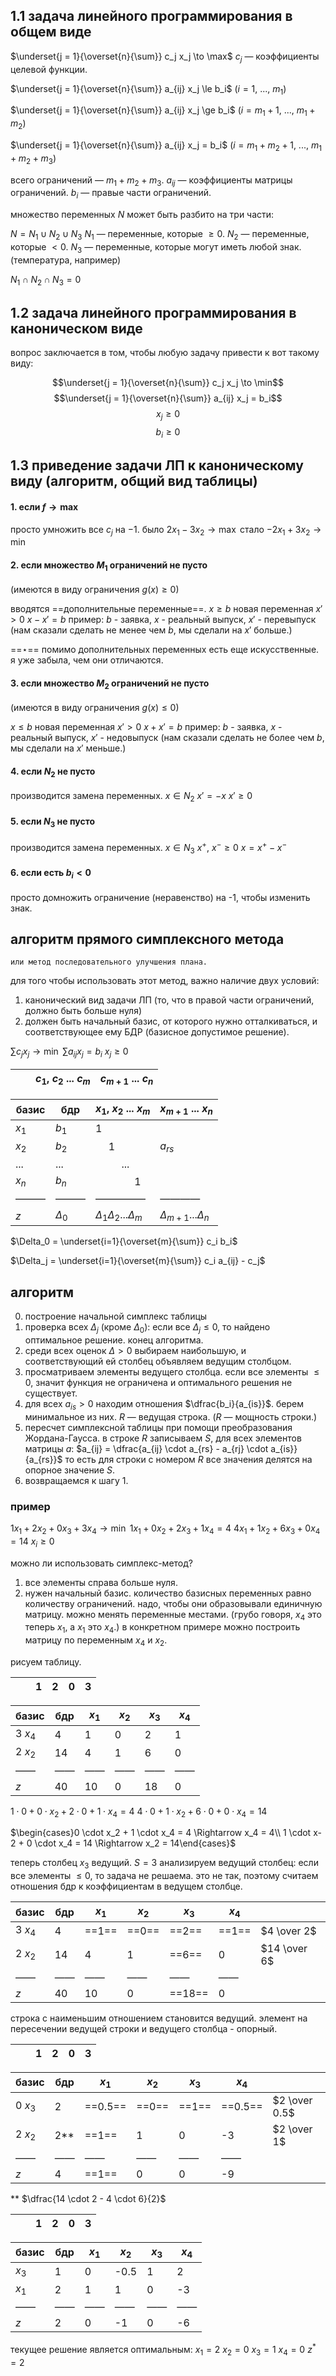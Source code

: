 ## 1.1 задача линейного программирования в общем виде
$\underset{j = 1}{\overset{n}{\sum}} c_j x_j \to \max$
$c_j$ — коэффициенты целевой функции.

$\underset{j = 1}{\overset{n}{\sum}} a_{ij} x_j \le b_i$ ($i = 1,\ ...,\ m_1$)

$\underset{j = 1}{\overset{n}{\sum}} a_{ij} x_j \ge b_i$ ($i = m_1+1,\ ...,\ m_1 + m_2$)

$\underset{j = 1}{\overset{n}{\sum}} a_{ij} x_j = b_i$ ($i = m_1 + m_2 + 1,\ ...,\ m_1 + m_2 + m_3$)

всего ограничений — $m_1 + m_2 + m_3$.
$a_{ij}$ — коэффициенты матрицы ограничений.
$b_i$ — правые части ограничений.

множество переменных $N$ может быть разбито на три части:

$N = N_1 \cup N_2 \cup N_3$
$N_1$ — переменные, которые $\ge 0$.
$N_2$ — переменные, которые $<0$.
$N_3$ — переменные, которые могут иметь любой знак. (температура, например)

$N_1 \cap N_2 \cap N_3 = 0$ 

## 1.2 задача линейного программирования в каноническом виде

вопрос заключается в том, чтобы любую задачу привести к вот такому виду:

$$\underset{j = 1}{\overset{n}{\sum}} c_j x_j \to \min$$
$$\underset{j = 1}{\overset{n}{\sum}} a_{ij} x_j = b_i$$
$$x_j \ge 0$$
$$b_i \ge 0$$
## 1.3 приведение задачи ЛП к каноническому виду (алгоритм, общий вид таблицы)

#### 1. если $f \to \max$
просто умножить все $c_j$ на $-1$.
было $2x_1 - 3x_2 \to \max$
стало $-2x_1 + 3x_2 \to \min$

#### 2. если множество $M_1$ ограничений не пусто
(имеются в виду ограничения $g(x) \ge 0$)

вводятся ==дополнительные переменные==.
$x \ge b$
новая переменная $x' > 0$
$x - x' = b$
пример: $b$ - заявка, $x$ - реальный выпуск, $x'$ - перевыпуск (нам сказали сделать не менее чем $b$, мы сделали на $x'$ больше.)

==$\star$== помимо дополнительных переменных есть еще искусственные. я уже забыла, чем они отличаются.

#### 3. если множество $M_2$ ограничений не пусто
(имеются в виду ограничения $g(x) \le 0$)

$x \le b$
новая переменная $x' > 0$
$x + x' = b$
пример: $b$ - заявка, $x$ - реальный выпуск, $x'$ - недовыпуск (нам сказали сделать не более чем $b$, мы сделали на $x'$ меньше.)

#### 4. если $N_2$ не пусто
производится замена переменных.
$x \in N_2$
$x' = -x$
$x' \ge 0$

#### 5. если $N_3$ не пусто
производится замена переменных.
$x \in N_3$
$x^+,\ x^- \ge 0$
$x = x^+ - x^-$

#### 6. если есть $b_i < 0$
просто домножить ограничение (неравенство) на -1, чтобы изменить знак.

## алгоритм прямого симплексного метода
```
или метод последовательного улучшения плана.
```

для того чтобы использовать этот метод, важно наличие двух условий:
1. канонический вид задачи ЛП (то, что в правой части ограничений, должно быть больше нуля)
2. должен быть начальный базис, от которого нужно отталкиваться, и соответствующее ему БДР (базисное допустимое решение). 

$\sum c_j x_j \to \min$
$\sum a_{ij} x_j = b_i$
$x_j \ge 0$

|     |     | $c_1$, $c_2$ ... $c_m$ | $c_{m+1}$ ... $c_n$ |
| --- | --- | ---------------------- | ------------------- |

| базис | бдр        | $x_1$, $x_2$ ... $x_m$           | $x_{m+1}$ ...  $x_n$        |
| ----- | ---------- | -------------------------------- | --------------------------- |
| $x_1$ | $b_1$      | 1                                |                             |
| $x_2$ | $b_2$      |   1                              | $a_{rs}$                    |
| ...   | ...        |     ...                          |                             |
| $x_n$ | $b_n$      |       1                          |                             |
| ———   | ———        | —————                            | ————                        |
| $z$   | $\Delta_0$ | $\Delta_1 \Delta_2 ... \Delta_m$ | $\Delta_{m+1} ... \Delta_n$ |

$\Delta_0 = \underset{i=1}{\overset{m}{\sum}} c_i b_i$

$\Delta_j = \underset{i=1}{\overset{m}{\sum}} c_i a_{ij} - c_j$

## алгоритм
0. построение начальной симплекс таблицы
1. проверка всех $\Delta_j$ (кроме $\Delta_0$): если все $\Delta_j \le 0$, то найдено оптимальное решение. конец алгоритма.
2. среди всех оценок $\Delta > 0$ выбираем наибольшую, и соответствующий ей столбец объявляем ведущим столбцом.
3. просматриваем элементы ведущего столбца. если все элементы $\le 0$, значит функция не ограничена и оптимального решения не существует.
4. для всех $a_{is} > 0$ находим отношения $\dfrac{b_i}{a_{is}}$. берем минимальное из них. $R$ — ведущая строка. ($R$ — мощность строки.)
5. пересчет симплексной таблицы при помощи преобразования Жордана-Гаусса. в строке $R$ записываем $S$, для всех элементов матрицы $a$: $a_{ij} = \dfrac{a_{ij} \cdot a_{rs} - a_{rj} \cdot a_{is}}{a_{rs}}$
   то есть для строки с номером $R$ все значения делятся на опорное значение $S$.
6. возвращаемся к шагу 1.

### пример
$1 x_1 + 2 x_2 + 0 x_3 + 3 x_4 \to \min$
$1 x_1 + 0 x_2 + 2 x_3 + 1 x_4 = 4$
$4 x_1 + 1 x_2 + 6 x_3 + 0 x_4 = 14$
$x_i \ge 0$

можно ли использовать симплекс-метод?
1. все элементы справа больше нуля.
2. нужен начальный базис.
   количество базисных переменных равно количеству ограничений. надо, чтобы они образовывали единичную матрицу. можно менять переменные местами. (грубо говоря, $x_4$ это теперь $x_1$, а $x_1$ это $x_4$.) в конкретном примере можно построить матрицу по переменным $x_4$ и $x_2$.

рисуем таблицу.

|     |     | 1   | 2   | 0   | 3   |
| --- | --- | --- | --- | --- | --- |

| базис   | бдр | $x_1$ | $x_2$ | $x_3$ | $x_4$ |
| ------- | --- | ----- | ----- | ----- | ----- |
| 3 $x_4$ | 4   | 1     | 0     | 2     | 1     |
| 2 $x_2$ | 14  | 4     | 1     | 6     | 0     |
| ——      | ——  | ——    | ——    | ——    | ——    |
| $z$     | 40  | 10    | 0     | 18    | 0     |


$1 \cdot 0 + 0 \cdot x_2 + 2 \cdot 0 + 1 \cdot x_4 = 4$
$4 \cdot 0 + 1 \cdot x_2 + 6 \cdot 0 + 0 \cdot x_4 = 14$

$\begin{cases}0 \cdot x_2 + 1 \cdot x_4 = 4 \Rightarrow x_4 = 4\\ 1 \cdot x-2 + 0 \cdot x_4 = 14 \Rightarrow x_2 = 14\end{cases}$

теперь столбец $x_3$ ведущий. $S = 3$
анализируем ведущий столбец: если все элементы $\le 0$, то задача не решаема. это не так, поэтому считаем отношения бдр к коэффициентам в ведущем столбце.

| базис   | бдр | $x_1$ | $x_2$ | $x_3$  | $x_4$ |              |
| ------- | --- | ----- | ----- | ------ | ----- | ------------ |
| 3 $x_4$ | 4   | ==1== | ==0== | ==2==  | ==1== | $4 \over 2$  |
| 2 $x_2$ | 14  | 4     | 1     | ==6==  | 0     | $14 \over 6$ |
| ——      | ——  | ——    | ——    | ——     | ——    |              |
| $z$       | 40  | 10    | 0     | ==18== | 0     |              |

строка с наименьшим отношением становится ведущий. элемент на пересечении ведущей строки и ведущего столбца - опорный.

|     |     | 1   | 2   | 0   | 3   |
| --- | --- | --- | --- | --- | --- |

| базис   | бдр | $x_1$   | $x_2$ | $x_3$ | $x_4$   |               |
| ------- | --- | ------- | ----- | ----- | ------- | ------------- |
| 0 $x_3$ | 2   | ==0.5== | ==0== | ==1== | ==0.5== | $2 \over 0.5$ |
| 2 $x_2$ | 2** | ==1==   | 1     | 0     | -3      | $2 \over 1$   |
| ——      | ——  | ——      | ——    | ——    | ——      |               |
| $z$     | 4   | ==1==   | 0     | 0     | -9      |               |

** $\dfrac{14 \cdot 2 - 4 \cdot 6}{2}$



|     |     | 1   | 2   | 0   | 3   |
| --- | --- | --- | --- | --- | --- |

| базис   | бдр | $x_1$ | $x_2$ | $x_3$ | $x_4$ |
| ------- | --- | ----- | ----- | ----- | ----- |
| $x_3$ | 1   | 0     | -0.5  | 1     | 2     |
| $x_1$ | 2   | 1     | 1     | 0     | -3    |
| ——      | ——  | ——    | ——    | ——    | ——    |
| $z$       | 2   | 0     | -1    | 0     | -6    |

текущее решение является оптимальным:
$x_1 = 2$
$x_2 = 0$
$x_3 = 1$
$x_4 = 0$
$z^* = 2$
 
